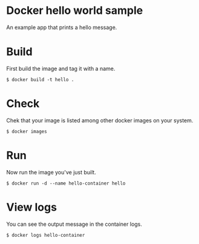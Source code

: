 # Docker hello world sample

An example app that prints a hello message.

# Build

First build the image and tag it with a name.

    $ docker build -t hello .  

# Check

Chek that your image is listed among other docker images on your system.

    $ docker images
  
# Run

Now run the image you've just built.

    $ docker run -d --name hello-container hello   

# View logs

You can see the output message in the container logs.

    $ docker logs hello-container
